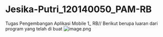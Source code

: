 # Jesika-Putri_120140050_PAM-RB
Tugas Pengembangan Aplikasi Mobile  1_  RB//
Berikut berupa luaran dari program yang telah di buat
![image.png]({https://github.com/JESIKAPUTR123/Jesika-Putri_120140050_PAM-RB/blob/f3c2658ea1d3dd21f92575ec0cecbcf0acad6130/Screenshot%20(829).png})


